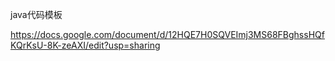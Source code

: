 java代码模板

https://docs.google.com/document/d/12HQE7H0SQVEImj3MS68FBghssHQfKQrKsU-8K-zeAXI/edit?usp=sharing